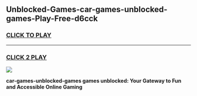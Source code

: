 
## Unblocked-Games-car-games-unblocked-games-Play-Free-d6cck
<h3>
<a href="https://premium76.site?title=car-games-unblocked-games&ref=20A">CLICK TO PLAY</a></h3>
<hr>

<h3>
<a href="https://premium76.site?title=car-games-unblocked-games&ref=20A">CLICK 2 PLAY</a>
  
</h3>

<a href="https://premium76.site?title=car-games-unblocked-games&ref=20A"><img src="https://clearcache.store/games.png"></a>


**car-games-unblocked-games games unblocked: Your Gateway to Fun and Accessible Online Gaming**
